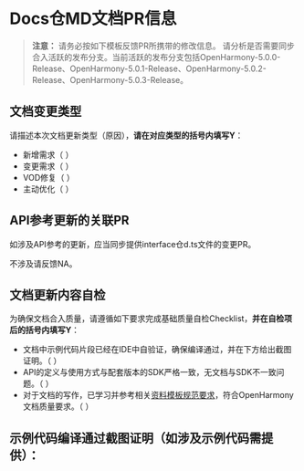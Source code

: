 # Docs仓MD文档PR信息

> **注意：**
> 请务必按如下模板反馈PR所携带的修改信息。
> 请分析是否需要同步合入活跃的发布分支。当前活跃的发布分支包括OpenHarmony-5.0.0-Release、OpenHarmony-5.0.1-Release、OpenHarmony-5.0.2-Release、OpenHarmony-5.0.3-Release。

## 文档变更类型

请描述本次文档更新类型（原因），**请在对应类型的括号内填写Y**：
- 新增需求（ ）
- 变更需求（ ）
- VOD修复（ ）
- 主动优化（ ）

## API参考更新的关联PR

如涉及API参考的更新，应当同步提供interface仓d.ts文件的变更PR。

不涉及请反馈NA。
  
## 文档更新内容自检

为确保文档合入质量，请遵循如下要求完成基础质量自检Checklist，**并在自检项后的括号内填写Y**：

- 文档中示例代码片段已经在IDE中自验证，确保编译通过，并在下方给出截图证明。（ ）
- API的定义与使用方式与配套版本的SDK严格一致，无文档与SDK不一致问题。（ ）
- 对于文档的写作，已学习并参考相关[资料模板规范要求](https://gitee.com/openharmony/docs/tree/master/zh-cn/contribute/template)，符合OpenHarmony文档质量要求。（ ）

## 示例代码编译通过截图证明（如涉及示例代码需提供）：